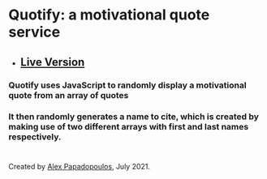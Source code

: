 # Quotify: a motivational quote service

* ## [Live Version](https://www.alexisthedev.github.io/quotify)

### Quotify uses JavaScript to randomly display a motivational quote from an array of quotes

### It then randomly generates a name to cite, which is created by making use of two different arrays with first and last names respectively.

#

Created by [Alex Papadopoulos](https://www.twitter.com/alexisthedev), July 2021.